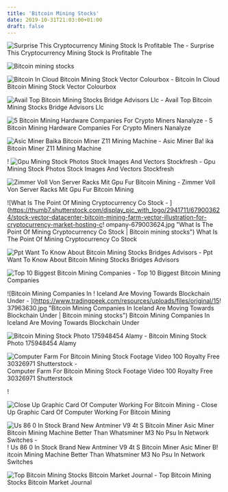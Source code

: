 ```yaml
---
title: 'Bitcoin Mining Stocks'
date: 2019-10-31T21:03:00+01:00
draft: false
---
```


![Surprise This Cryptocurrency Mining Stock Is Profitable The - ](https://g.foolcdn.com/editorial/images/475274/computer-graphic-cards-bitcoin-ethereum-miner-mining-cryptocurrency-getty.jpg "Surprise This Cryptocurrency Mining Stock Is Profitable The | Bitcoin mining stocks") Surprise This Cryptocurrency Mining Stock Is Profitable The

![Bitcoin mining stocks](https://g.foolcdn.com/editorial/images/475274/computer-graphic-cards-bitcoin-ethereum-miner-mining-cryptocurrency-getty.jpg "Bitcoin mining stocks") 

![Bitcoin In Cloud Bitcoin Mining Stock Vector Colourbox - ](https://d2gg9evh47fn9z.cloudfront.net/800px_COLOURBOX24497888.jpg "Bitcoin In Cloud Bitcoin Mining Stock Vector Colourbox | Bitcoin mining stocks") Bitcoin In Cloud Bitcoin Mining Stock Vector Colourbox 

![Avail Top Bitcoin Mining Stocks Bridge Advisors Llc - ](https://bridgeadvisorsllc.net/wp-content/uploads/2019/02/bit-coin.jpg "Avail Top Bitcoin Mining Stocks Bridge Advisors Llc | Bitcoin mining stocks") Avail Top Bitcoin Mining Stocks Bridge Advisors Llc

![5 Bitcoin Mining Hardware Companies For Crypto Miners Nanalyze - ](https://cdn.nanalyze.com/uploads/2018/06/Bitcoin-Mining-Companies-Teaser-1.jpg "5 Bitcoin Mining Hardware Companies For Crypto Miners Nanalyze | Bitcoin mining stocks") 5 Bitcoin Mining Hardware Companies For Crypto Miners Nanalyze

![Asic Miner Baika Bitcoin Miner Z11 Mining Machine - ](https://p.globalsources.com/IMAGES/PDT/BIG/097/B1166815097.jpg "Asic Miner Baika Bitcoin Miner Z11 Mining Machine | Bitcoin mining stocks") Asic Miner Ba! ika Bitcoin Miner Z11 Mining Machine

! ![Gpu Mining Stock Photos Stock Images And Vectors Stockfresh - ](https://img3.stockfresh.com/files/r/rastudio/m/12/9214283_stock-vector-isometric-bitcoin-mining-farm-landing-page-concept.jpg "Gpu Mining Stock Photos Stock Images And Vectors Stockfresh | Bitcoin mining stocks") Gpu Mining Stock Photos Stock Images And Vectors Stockfresh

![Zimmer Voll Von Server Racks Mit Gpu Fur Bitcoin Mining - ](https://st4.depositphotos.com/6848228/20886/v/600/depositphotos_208861438-stock-video-room-full-of-servers-racks.jpg "Zimmer Voll Von Server Racks Mit Gpu Fur Bitcoin Mining | Bitcoin mining stocks") Zimmer Voll Von Server Racks Mit Gpu Fur Bitcoin Mining

![What Is The Point Of Mining Cryptocurrency Co Stock - ](https://thumb7.shutterstock.com/display_pic_with_logo/2941711/679003624/stock-vector-datacenter-bitcoin-mining-farm-vector-illustration-for-cryptocurrency-market-hosting-c!   ompany-679003624.jpg "What Is The Point Of Mining Cryptocurrency Co Stock | Bitcoin mining stocks") What Is The Point Of Mining Cryptocurrency Co Stock

![Ppt Want To Know About Bitcoin Mining Stocks Bridges Advisors - ](https://image4.slideserve.com/7956534/bitcoin-mining-stocks-1-l.jpg "Ppt Want To Know About Bitcoin Mining Stocks Bridges Advisors | Bitcoin mining stocks") Ppt Want To Know About Bitcoin Mining Stocks Bridges Advisors

![Top 10 Biggest Bitcoin Mining Companies - ](https://i.ytimg.com/vi/Rky2_XhZtvs/maxresdefault.jpg "Top 10 Biggest Bitcoin Mining Companies | Bitcoin mining stocks") Top 10 Biggest Bitcoin Mining Companies

![Bitcoin Mining Companies In !   Iceland Are Moving Towards Blockchain Under - ](https://www.tradingpeek.com/resources/uploads/files/original/15!   37963630.jpg "Bitcoin Mining Companies In Iceland Are Moving Towards Blockchain Under | Bitcoin mining stocks") Bitcoin Mining Companies In Iceland Are Moving Towards Blockchain Under

![Bitcoin Mining Stock Photo 175948454 Alamy - ](https://c8.alamy.com/comp/M6741A/bitcoin-mining-M6741A.jpg "Bitcoin Mining Stock Photo 175948454 Alamy | Bitcoin mining stocks") Bitcoin Mining Stock Photo 175948454 Alamy

![Computer Farm For Bitcoin Mining Stock Footage Video 100 Royalty Free 30326971 Shutterstock - ](https://ak1.picdn.net/shutterstock/videos/30326971/thumb/1.jpg "Computer Farm For Bitcoin Mining Stock Footage Video 100 Royalty Free 30326971 Shutterstock | Bitcoin mining stocks") Computer Farm For Bitcoin Mining Stock Footage Video 100 Royalty Free 30326971 Shutterstock

!

![Close Up Graphic Card Of Computer Working For Bitcoin Mining - ](https://previews.123rf.com/images/everyonensk/everyonensk1801/everyonensk180100719/94277227-close-up-graphic-card-of-computer-working-for-bitcoin-mining.jpg "Close Up Graphic Card Of Computer Working For Bitcoin Mining | Bitcoin mining stocks") Close Up Graphic Card Of Computer Working For Bitcoin Mining

![Us 86 0 In Stock Brand New Antminer V9 4t S Bitcoin Miner Asic Miner Bitcoin Mining Machine Better Than Whatsminer M3 No Psu In Network Switches - ](https://ae01.alicdn.com/kf/HTB1DYsKerZnBKNjSZFKq6AGOVXav/In-stock-Brand-new-Antminer-V9-4T-S-Bitcoin-Miner-Asic-Miner-Bitcoin-Mining-Machine-Better.jpg_640x640.jpg "Us 86 0 In Stock Brand New Antminer V9 4t S Bitcoin Miner Asic Miner Bitcoin Mining Machine Better Than Whatsminer M3 No Psu In Network Switches | Bitcoin mining stocks") ! Us 86 0 In Stock Brand New Antminer V9 4t S Bitcoin Miner Asic Miner B! itcoin Mining Machine Better Than Whatsminer M3 No Psu In Network Switches

![Top Bitcoin Mining Stocks Bitcoin Market Journal - ](https://www.bitcoinmarketjournal.com/wp-content/uploads/2017/09/bitcoin-mining.jpg "Top Bitcoin Mining Stocks Bitcoin Market Journal | Bitcoin mining stocks") Top Bitcoin Mining Stocks Bitcoin Market Journal